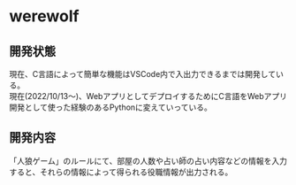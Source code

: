 # werewolf

## 開発状態
現在、C言語によって簡単な機能はVSCode内で入出力できるまでは開発している。<br>
現在(2022/10/13～)、WebアプリとしてデプロイするためにC言語をWebアプリ開発として使った経験のあるPythonに変えていっている。

## 開発内容
「人狼ゲーム」のルールにて、部屋の人数や占い師の占い内容などの情報を入力すると、それらの情報によって得られる役職情報が出力される。
